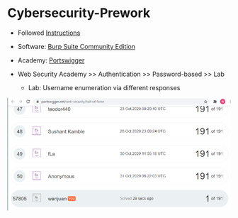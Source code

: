 # Cybersecurity-Prework
* Followed [Instructions](https://courses.codepath.org/snippets/cybersecurity_university/prework)
* Software: [Burp Suite Community Edition](https://portswigger.net/burp/communitydownload)
* Academy: [Portswigger](https://portswigger.net/web-security)
* Web Security Academy >> Authentication >> Password-based >> Lab

     * Lab: Username enumeration via different responses
     
![alt text](HallOfFrame.PNG)
<!-- <img src=HallOfFrame.PNG height="400"> -->
